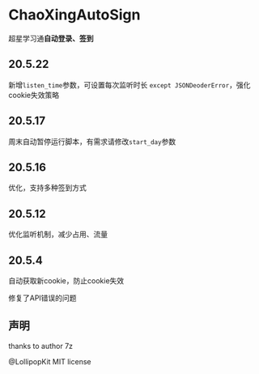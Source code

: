 # ChaoXingAutoSign
超星学习通**自动登录、签到**

## 20.5.22
新增`listen_time`参数，可设置每次监听时长
`except JSONDeoderError`，强化cookie失效策略


## 20.5.17
周末自动暂停运行脚本，有需求请修改`start_day`参数


## 20.5.16
优化，支持多种签到方式


## 20.5.12
优化监听机制，减少占用、流量


## 20.5.4
自动获取新cookie，防止cookie失效

修复了API错误的问题


## 声明
thanks to author 7z


@LollipopKit MIT license
